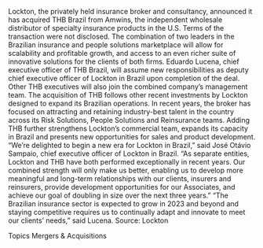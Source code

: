 Lockton, the privately held insurance broker and consultancy, announced it has acquired THB Brazil from Amwins, the independent wholesale distributor of specialty insurance products in the U.S.
Terms of the transaction were not disclosed.
The combination of two leaders in the Brazilian insurance and people solutions marketplace will allow for scalability and profitable growth, and access to an even richer suite of innovative solutions for the clients of both firms.
Eduardo Lucena, chief executive officer of THB Brazil, will assume new responsibilities as deputy chief executive officer of Lockton in Brazil upon completion of the deal. Other THB executives will also join the combined company’s management team.
The acquisition of THB follows other recent investments by Lockton designed to expand its Brazilian operations. In recent years, the broker has focused on attracting and retaining industry-best talent in the country across its Risk Solutions, People Solutions and Reinsurance teams. Adding THB further strengthens Lockton’s commercial team, expands its capacity in Brazil and presents new opportunities for sales and product development.
“We’re delighted to begin a new era for Lockton in Brazil,” said José Otávio Sampaio, chief executive officer of Lockton in Brazil. “As separate entities, Lockton and THB have both performed exceptionally in recent years. Our combined strength will only make us better, enabling us to develop more meaningful and long-term relationships with our clients, insurers and reinsurers, provide development opportunities for our Associates, and achieve our goal of doubling in size over the next three years.”
“The Brazilian insurance sector is expected to grow in 2023 and beyond and staying competitive requires us to continually adapt and innovate to meet our clients’ needs,” said Lucena.
Source: Lockton

Topics
Mergers & Acquisitions

